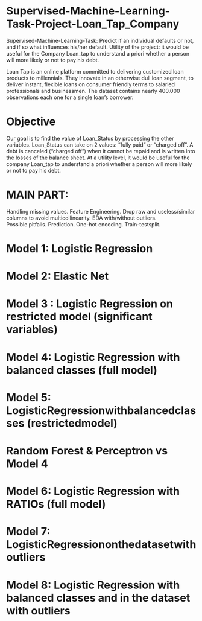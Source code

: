 # Supervised-Machine-Learning-Task-Project-Loan_Tap_Company
Supervised-Machine-Learning-Task: Predict if an individual defaults or not, and if so what influences his/her default. Utility of the project: it would be useful  for the Company Loan_tap to understand a priori whether a person will more likely or not to pay  his debt.

Loan Tap is an online platform committed to delivering customized loan products to millennials.
They innovate in an otherwise dull loan segment, to deliver instant, flexible loans on consumer
friendly terms to salaried professionals and businessmen. The dataset contains nearly 400.000
observations each one for a single loan’s borrower.

# Objective
Our goal is to find the value of Loan_Status by processing the other variables. Loan_Status can
take on 2 values: “fully paid” or “charged off”. A debt is canceled (“charged off”) when it cannot
be repaid and is written into the losses of the balance sheet. At a utility level, it would be useful
for the company Loan_tap to understand a priori whether a person will more likely or not to pay
his debt.


# MAIN PART: 
 Handling missing values.
 Feature Engineering.
 Drop raw and useless/similar columns to avoid multicollinearity.
 EDA with/without outliers.  
 Possible pitfalls.
 Prediction.
 One-hot encoding.
 Train-testsplit.

# Model 1: Logistic Regression 
# Model 2: Elastic Net 
# Model 3 : Logistic Regression on restricted model (significant variables)
# Model 4: Logistic Regression with balanced classes (full model)
# Model 5: LogisticRegressionwithbalancedclasses (restrictedmodel)
# Random Forest & Perceptron vs Model 4
# Model 6: Logistic Regression with RATIOs (full model)
# Model 7: LogisticRegressiononthedatasetwithoutliers
# Model 8: Logistic Regression with balanced classes and in the dataset with outliers





 

